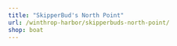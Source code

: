 ```yaml
---
title: "SkipperBud's North Point"
url: /winthrop-harbor/skipperbuds-north-point/
shop: boat
---
```

